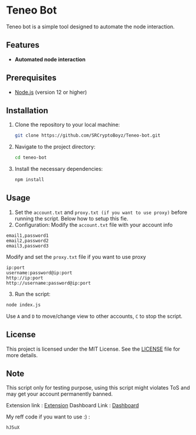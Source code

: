 # Teneo Bot
Teneo bot is a simple tool designed to automate the node interaction.

## Features
- **Automated node interaction**

## Prerequisites
- [Node.js](https://nodejs.org/) (version 12 or higher)

## Installation

1. Clone the repository to your local machine:
   ```bash
   git clone https://github.com/SRCryptoBoyz/Teneo-bot.git
   ```
2. Navigate to the project directory:
   ```bash
   cd teneo-bot
   ```
4. Install the necessary dependencies:
   ```bash
   npm install
   ```

## Usage

1. Set the `account.txt` and `proxy.txt (if you want to use proxy)` before running the script. Below how to setup this fie.
2. Configuration:
   Modify the `account.txt` file with your account info
```
email1,password1
email2,password2
email3,password3
```
 Modify and set the `proxy.txt` file if you want to use proxy
```
ip:port
username:password@ip:port
http://ip:port
http://username:password@ip:port
```
3. Run the script:
```bash
node index.js
```
Use `A` and `D` to move/change view to other accounts, `C` to stop the script.

## License
This project is licensed under the MIT License. See the [LICENSE](LICENSE) file for more details.

## Note
This script only for testing purpose, using this script might violates ToS and may get your account permanently banned.

Extension link : [Extension](https://chromewebstore.google.com/detail/teneo-community-node/emcclcoaglgcpoognfiggmhnhgabppkm)
Dashboard Link : [Dashboard](https://dashboard.teneo.pro/dashboard)

My reff code if you want to use :) : 
```bash
hJ5uX
```
